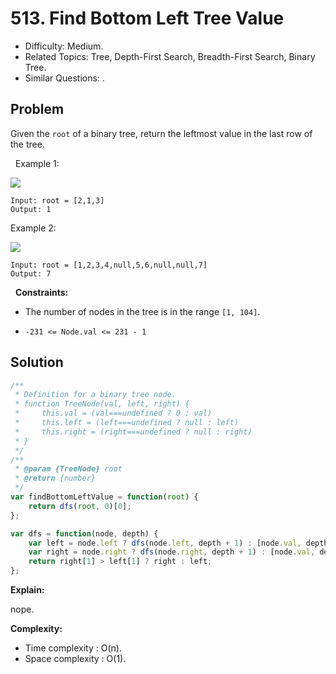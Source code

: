# 513. Find Bottom Left Tree Value

- Difficulty: Medium.
- Related Topics: Tree, Depth-First Search, Breadth-First Search, Binary Tree.
- Similar Questions: .

## Problem

Given the `root` of a binary tree, return the leftmost value in the last row of the tree.

 
Example 1:

![](https://assets.leetcode.com/uploads/2020/12/14/tree1.jpg)

```
Input: root = [2,1,3]
Output: 1
```

Example 2:

![](https://assets.leetcode.com/uploads/2020/12/14/tree2.jpg)

```
Input: root = [1,2,3,4,null,5,6,null,null,7]
Output: 7
```

 
**Constraints:**


	
- The number of nodes in the tree is in the range `[1, 104]`.
	
- `-231 <= Node.val <= 231 - 1`



## Solution

```javascript
/**
 * Definition for a binary tree node.
 * function TreeNode(val, left, right) {
 *     this.val = (val===undefined ? 0 : val)
 *     this.left = (left===undefined ? null : left)
 *     this.right = (right===undefined ? null : right)
 * }
 */
/**
 * @param {TreeNode} root
 * @return {number}
 */
var findBottomLeftValue = function(root) {
    return dfs(root, 0)[0];
};

var dfs = function(node, depth) {
    var left = node.left ? dfs(node.left, depth + 1) : [node.val, depth];
    var right = node.right ? dfs(node.right, depth + 1) : [node.val, depth];
    return right[1] > left[1] ? right : left;
};
```

**Explain:**

nope.

**Complexity:**

* Time complexity : O(n).
* Space complexity : O(1).

